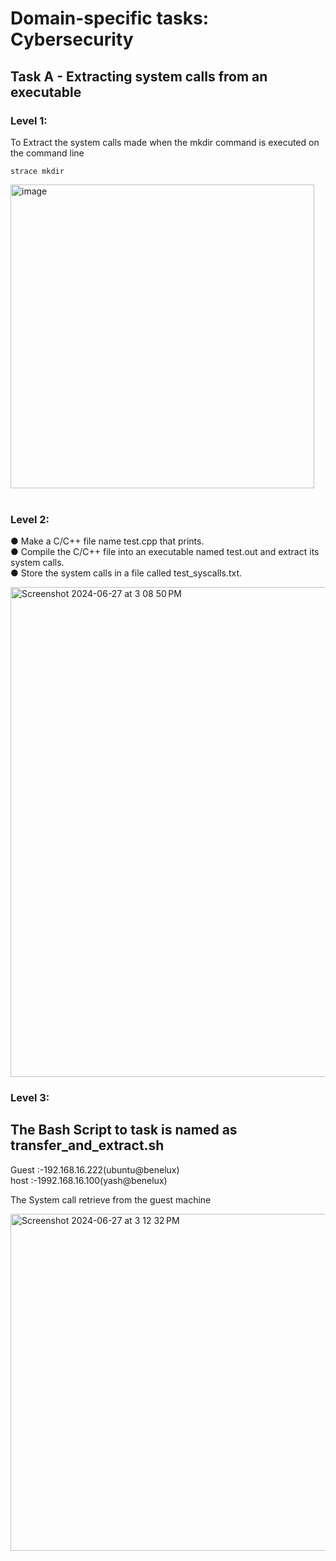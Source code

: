 # Domain-specific tasks: Cybersecurity
## Task A - Extracting system calls from an executable

### Level 1:
To Extract the system calls made when the mkdir command is
executed on the command line<br>

```command
strace mkdir
```


 <img width="486" alt="image" src="https://github.com/vedant44-cyber/Task_Submission/assets/145666524/b51ea904-a6c3-4ad2-80b6-11ec62968b20">
<br>
<br>

### Level 2:
● Make a C/C++ file name test.cpp that prints.<br>
● Compile the C/C++ file into an executable named test.out
and extract its system calls.<br>
● Store the system calls in a file called test_syscalls.txt.<br>


<img width="784" alt="Screenshot 2024-06-27 at 3 08 50 PM" src="https://github.com/vedant44-cyber/Task_Submission/assets/145666524/855811bb-8518-41ea-82b3-a614c800104e">

### Level 3:

## The Bash Script to task is named as transfer_and_extract.sh
Guest :-192.168.16.222(ubuntu@benelux)<br>
host :-1992.168.16.100(yash@benelux)<br>

The System call retrieve from the guest machine<br>

<img width="539" alt="Screenshot 2024-06-27 at 3 12 32 PM" src="https://github.com/vedant44-cyber/Task_Submission/assets/145666524/de0c0b1a-ddde-4f35-911b-d859388e73fd">

